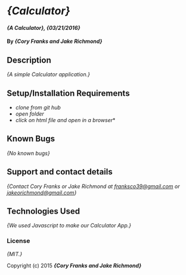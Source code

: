 # _{Calculator}_

#### _{A Calculator}, {03/21/2016}_

#### By _**{Cory Franks and Jake Richmond}**_

## Description

_{A simple Calculator application.}_

## Setup/Installation Requirements

* _clone from git hub_
* _open folder_
* _click on html file and open in a browser_*

## Known Bugs

_{No known bugs}_

## Support and contact details

_{Contact Cory Franks or Jake Richmond at franksco39@gmail.com or jakeorichmond@gmail.com}_

## Technologies Used

_{We used Javascript to make our Calculator App.}_

### License

*{MIT.}*

Copyright (c) 2015 **_{Cory Franks and Jake Richmond}_**

